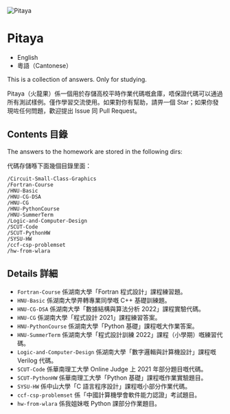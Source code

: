 ![Pitaya](https://socialify.git.ci/Chen-Rain/Pitaya/image?description=1&font=Bitter&forks=1&issues=1&language=1&name=1&owner=1&pulls=1&stargazers=1&theme=Light)

# Pitaya

- English
- 粵語（Cantonese）

This is a collection of answers. Only for studying.

Pitaya（火龍果）係一個用於存儲高校平時作業代碼嘅倉庫，唔保證代碼可以通過所有測試樣例。僅作學習交流使用。如果對你有幫助，請畀一個 Star；如果你發現咗任何問題，歡迎提出 Issue 同 Pull Request。

## Contents 目錄

The answers to the homework are stored in the following dirs:

代碼存儲喺下面幾個目錄里面：

```shell
/Circuit-Small-Class-Graphics
/Fortran-Course
/HNU-Basic
/HNU-CG-DSA
/HNU-CG
/HNU-PythonCourse
/HNU-SummerTerm
/Logic-and-Computer-Design
/SCUT-Code
/SCUT-PythonHW
/SYSU-HW
/ccf-csp-problemset
/hw-from-wlara
```

## Details 詳細

- `Fortran-Course` 係湖南大學「Fortran 程式設計」課程練習題。
- `HNU-Basic` 係湖南大學畀轉專業同學嘅 C++ 基礎訓練題。
- `HNU-CG-DSA` 係湖南大學「數據結構與算法分析 2022」課程實驗代碼。
- `HNU-CG` 係湖南大學「程式設計 2021」課程練習答案。
- `HNU-PythonCourse` 係湖南大學「Python 基礎」課程嘅大作業答案。
- `HNU-SummerTerm` 係湖南大學「程式設計訓練 2022」課程（小學期）嘅練習代碼。
- `Logic-and-Computer-Design` 係湖南大學「數字邏輯與計算機設計」課程嘅 Verilog 代碼。
- `SCUT-Code` 係華南理工大學 Online Judge 上 2021 年部分題目嘅代碼。
- `SCUT-PythonHW` 係華南理工大學「Python 基礎」課程嘅作業實驗題目。
- `SYSU-HW` 係中山大學「C 語言程序設計」課程嘅小部分作業代碼。
- `ccf-csp-problemset` 係「中國計算機學會軟件能力認證」考試題目。
- `hw-from-wlara` 係我姐妹嘅 Python 課部分作業題目。
